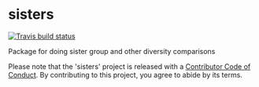 # sisters

[![Travis build status](https://travis-ci.org/bomeara/sisters.svg?branch=master)](https://travis-ci.org/bomeara/sisters)

Package for doing sister group and other diversity comparisons

Please note that the 'sisters' project is released with a [Contributor Code of Conduct](CODE_OF_CONDUCT.md). By contributing to this project, you agree to abide by its terms.
